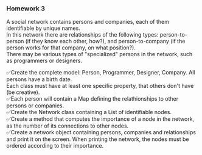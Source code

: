 ### Homework 3  
A social network contains persons and companies, each of them identifiable by unique names.  
In this network there are relationships of the following types: person-to-person (if they know each other, how?), and person-to-company (if the person works for that company, on what position?).  
There may be various types of "specialized" persons in the network, such as programmers or designers. 

✅Create the complete model: Person, Programmer, Designer, Company. All persons have a birth date.  
Each class must have at least one specific property, that others don't have (be creative).  
✅Each person will contain a Map defining the relathionships to other persons or companies.  
✅Create the Network class containing a List of identifiable nodes.  
✅Create a method that computes the importance of a node in the network, as the number of its connections to other nodes.  
✅Create a network object containing persons, companies and relationships and print it on the screen. When printing the network, the nodes must be ordered according to their importance.
